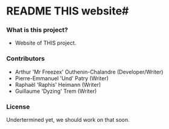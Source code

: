 ﻿# README THIS website#

### What is this project? ###

* Website of THIS project.

### Contributors ###

* Arthur 'Mr Freezex' Outhenin-Chalandre (Developer/Writer)
* Pierre-Emmanuel 'Und' Patry (Writer)
* Raphaël 'Raphis' Heimann (Writer)
* Guillaume 'Dyzing' Trem (Writer)

### License ###

Undertermined yet, we should work on that soon.
